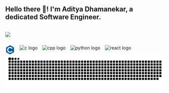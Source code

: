 <h2 align="left">Hello there 👋! I'm Aditya Dhamanekar, a dedicated Software Engineer.</h2>

<br>
<a href="https://aditya-dhamanekar.vercel.app" target="_blank"><img src="https://img.shields.io/badge/Visit-Website-blue?style=for-the-badge" /></a>




###

<div align="left" style="display: flex; gap: 15px;">
    <img src="https://raw.githubusercontent.com/devicons/devicon/master/icons/c/c-plain.svg" height="30" alt="c logo" />

  <img src="https://cdn.jsdelivr.net/gh/devicons/devicon/icons/c/c-original.svg" height="30" alt="c logo" />
  <img src="https://cdn.jsdelivr.net/gh/devicons/devicon/icons/cplusplus/cplusplus-original.svg" height="30" alt="cpp logo" />
  <img src="https://cdn.jsdelivr.net/gh/devicons/devicon/icons/python/python-original.svg" height="30" alt="python logo" />
  <img src="https://cdn.jsdelivr.net/gh/devicons/devicon/icons/react/react-original.svg" height="30" alt="react logo" />
</div>



 <img src="https://raw.githubusercontent.com/adityadhamanekar/adityadhamanekar/output/snake.svg" alt="Snake animation" />
